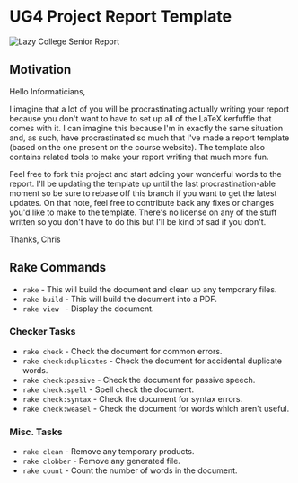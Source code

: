 # UG4 Project Report Template

![Lazy College Senior Report](http://i.qkme.me/35g76w.jpg)

## Motivation

Hello Informaticians,

I imagine that a lot of you will be procrastinating actually writing your report because you don't want to have to set up all of the LaTeX kerfuffle that comes with it. I can imagine this because I'm in exactly the same situation and, as such, have procrastinated so much that I've made a report template (based on the one present on the course website). The template also contains related tools to make your report writing that much more fun.

Feel free to fork this project and start adding your wonderful words to the report. I'll be updating the template up until the last procrastination-able moment so be sure to rebase off this branch if you want to get the latest updates. On that note, feel free to contribute back any fixes or changes you'd like to make to the template. There's no license on any of the stuff written so you don't have to do this but I'll be kind of sad if you don't.

Thanks,
Chris

## Rake Commands

* `rake` - This will build the document and clean up any temporary files.
* `rake build` - This will build the document into a PDF.
* `rake view ` - Display the document.

### Checker Tasks

* `rake check` - Check the document for common errors.
* `rake check:duplicates` - Check the document for accidental duplicate words.
* `rake check:passive` - Check the document for passive speech.
* `rake check:spell` - Spell check the document.
* `rake check:syntax` - Check the document for syntax errors.
* `rake check:weasel` - Check the document for words which aren't useful.

### Misc. Tasks

* `rake clean` - Remove any temporary products.
* `rake clobber` - Remove any generated file.
* `rake count` - Count the number of words in the document.